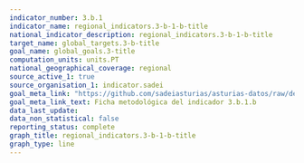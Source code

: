 ```yaml
---
indicator_number: 3.b.1
indicator_name: regional_indicators.3-b-1-b-title
national_indicator_description: regional_indicators.3-b-1-b-title
target_name: global_targets.3-b-title
goal_name: global_goals.3-title
computation_units: units.PT
national_geographical_coverage: regional
source_active_1: true
source_organisation_1: indicator.sadei
goal_meta_link: "https://github.com/sadeiasturias/asturias-datos/raw/develop/descargas/metodologia/3.b.1.b.pdf"
goal_meta_link_text: Ficha metodológica del indicador 3.b.1.b
data_last_update:  
data_non_statistical: false
reporting_status: complete
graph_title: regional_indicators.3-b-1-b-title
graph_type: line
---
```

